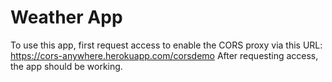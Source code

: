 # Weather App

To use this app, first request access to enable the CORS proxy via this URL: https://cors-anywhere.herokuapp.com/corsdemo
After requesting access, the app should be working.
